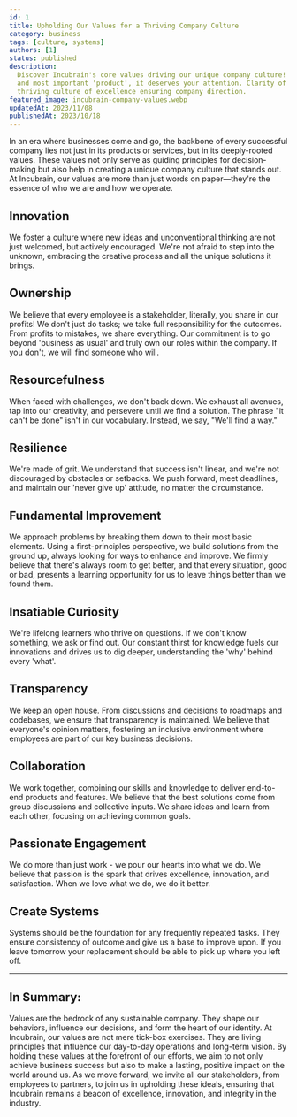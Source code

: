 ```yaml
---
id: 1
title: Upholding Our Values for a Thriving Company Culture
category: business
tags: [culture, systems]
authors: [1]
status: published
description:
  Discover Incubrain's core values driving our unique company culture! Your company is your first
  and most important 'product', it deserves your attention. Clarity of values helps in creating a
  thriving culture of excellence ensuring company direction.
featured_image: incubrain-company-values.webp
updatedAt: 2023/11/08
publishedAt: 2023/10/18
---
```


In an era where businesses come and go, the backbone of every successful company lies not just in
its products or services, but in its deeply-rooted values. These values not only serve as guiding
principles for decision-making but also help in creating a unique company culture that stands out.
At Incubrain, our values are more than just words on paper—they're the essence of who we are and how
we operate.

## **Innovation**

We foster a culture where new ideas and unconventional thinking are not just welcomed, but actively
encouraged. We're not afraid to step into the unknown, embracing the creative process and all the
unique solutions it brings.

## **Ownership**

We believe that every employee is a stakeholder, literally, you share in our profits! We don't just
do tasks; we take full responsibility for the outcomes. From profits to mistakes, we share
everything. Our commitment is to go beyond 'business as usual' and truly own our roles within the
company. If you don't, we will find someone who will.

## **Resourcefulness**

When faced with challenges, we don't back down. We exhaust all avenues, tap into our creativity, and
persevere until we find a solution. The phrase "it can't be done" isn't in our vocabulary. Instead,
we say, "We'll find a way."

## **Resilience**

We're made of grit. We understand that success isn't linear, and we're not discouraged by obstacles
or setbacks. We push forward, meet deadlines, and maintain our 'never give up' attitude, no matter
the circumstance.

## **Fundamental Improvement**

We approach problems by breaking them down to their most basic elements. Using a first-principles
perspective, we build solutions from the ground up, always looking for ways to enhance and improve.
We firmly believe that there's always room to get better, and that every situation, good or bad,
presents a learning opportunity for us to leave things better than we found them.

## **Insatiable Curiosity**

We're lifelong learners who thrive on questions. If we don't know something, we ask or find out. Our
constant thirst for knowledge fuels our innovations and drives us to dig deeper, understanding the
'why' behind every 'what'.

## **Transparency**

We keep an open house. From discussions and decisions to roadmaps and codebases, we ensure that
transparency is maintained. We believe that everyone's opinion matters, fostering an inclusive
environment where employees are part of our key business decisions.

## **Collaboration**

We work together, combining our skills and knowledge to deliver end-to-end products and features. We
believe that the best solutions come from group discussions and collective inputs. We share ideas
and learn from each other, focusing on achieving common goals.

## **Passionate Engagement**

We do more than just work - we pour our hearts into what we do. We believe that passion is the spark
that drives excellence, innovation, and satisfaction. When we love what we do, we do it better.

## **Create Systems**

Systems should be the foundation for any frequently repeated tasks. They ensure consistency of
outcome and give us a base to improve upon. If you leave tomorrow your replacement should be able to
pick up where you left off.

---

## In Summary:

Values are the bedrock of any sustainable company. They shape our behaviors, influence our
decisions, and form the heart of our identity. At Incubrain, our values are not mere tick-box
exercises. They are living principles that influence our day-to-day operations and long-term vision.
By holding these values at the forefront of our efforts, we aim to not only achieve business success
but also to make a lasting, positive impact on the world around us. As we move forward, we invite
all our stakeholders, from employees to partners, to join us in upholding these ideals, ensuring
that Incubrain remains a beacon of excellence, innovation, and integrity in the industry.
